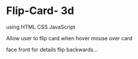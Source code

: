 # Flip-Card- 3d 
using HTML CSS JavaScript

Allow user to flip card when hover mouse over card

face front for details flip backwards... 
